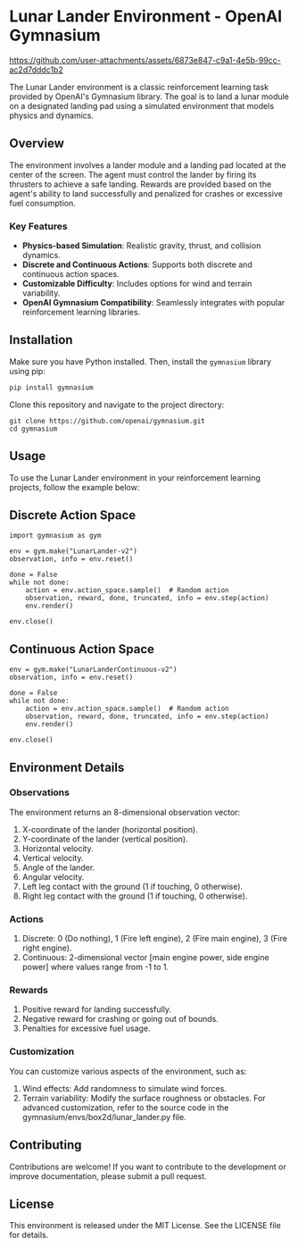 # Lunar Lander Environment - OpenAI Gymnasium

https://github.com/user-attachments/assets/6873e847-c9a1-4e5b-99cc-ac2d7dddc1b2

The Lunar Lander environment is a classic reinforcement learning task provided by OpenAI's Gymnasium library. The goal is to land a lunar module on a designated landing pad using a simulated environment that models physics and dynamics.

## Overview

The environment involves a lander module and a landing pad located at the center of the screen. The agent must control the lander by firing its thrusters to achieve a safe landing. Rewards are provided based on the agent's ability to land successfully and penalized for crashes or excessive fuel consumption.

### Key Features

- **Physics-based Simulation**: Realistic gravity, thrust, and collision dynamics.
- **Discrete and Continuous Actions**: Supports both discrete and continuous action spaces.
- **Customizable Difficulty**: Includes options for wind and terrain variability.
- **OpenAI Gymnasium Compatibility**: Seamlessly integrates with popular reinforcement learning libraries.

## Installation

Make sure you have Python installed. Then, install the `gymnasium` library using pip:

```bash
pip install gymnasium
```

Clone this repository and navigate to the project directory:

```
git clone https://github.com/openai/gymnasium.git
cd gymnasium
```

## Usage

To use the Lunar Lander environment in your reinforcement learning projects, follow the example below:

## Discrete Action Space
```
import gymnasium as gym

env = gym.make("LunarLander-v2")
observation, info = env.reset()

done = False
while not done:
    action = env.action_space.sample()  # Random action
    observation, reward, done, truncated, info = env.step(action)
    env.render()

env.close()
```

## Continuous Action Space

```
env = gym.make("LunarLanderContinuous-v2")
observation, info = env.reset()

done = False
while not done:
    action = env.action_space.sample()  # Random action
    observation, reward, done, truncated, info = env.step(action)
    env.render()

env.close()
```
## Environment Details
### Observations

The environment returns an 8-dimensional observation vector:
1. X-coordinate of the lander (horizontal position).
2. Y-coordinate of the lander (vertical position).
3. Horizontal velocity.
4. Vertical velocity.
5. Angle of the lander.
6. Angular velocity.
7. Left leg contact with the ground (1 if touching, 0 otherwise).
8. Right leg contact with the ground (1 if touching, 0 otherwise).

### Actions
1. Discrete: 0 (Do nothing), 1 (Fire left engine), 2 (Fire main engine), 3 (Fire right engine).
2. Continuous: 2-dimensional vector [main engine power, side engine power] where values range from -1 to 1.

### Rewards
1. Positive reward for landing successfully.
2. Negative reward for crashing or going out of bounds.
3. Penalties for excessive fuel usage.

### Customization
You can customize various aspects of the environment, such as:
1. Wind effects: Add randomness to simulate wind forces.
2. Terrain variability: Modify the surface roughness or obstacles.
For advanced customization, refer to the source code in the gymnasium/envs/box2d/lunar_lander.py file.

## Contributing
Contributions are welcome! If you want to contribute to the development or improve documentation, please submit a pull request.

## License
This environment is released under the MIT License. See the LICENSE file for details.
